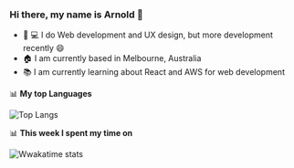 ### Hi there, my name is Arnold :panda_face:

- :art: :computer: I do Web development and UX design, but more development recently :smile:
- :house: I am currently based in Melbourne, Australia
- :books: I am currently learning about React and AWS for web development

📊 **My top Languages**

![Top Langs](https://github-readme-stats.vercel.app/api/top-langs/?username=aangelo96&layout=compact)

📊 **This week I spent my time on**

![Wwakatime stats](https://github-readme-stats-taupe-two.vercel.app/api/wakatime?username=aangelo96&hide_title=true&hide_border=true&langs_count=5)
